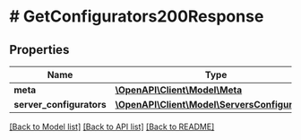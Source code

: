 # # GetConfigurators200Response

## Properties

Name | Type | Description | Notes
------------ | ------------- | ------------- | -------------
**meta** | [**\OpenAPI\Client\Model\Meta**](Meta.md) |  |
**server_configurators** | [**\OpenAPI\Client\Model\ServersConfigurator[]**](ServersConfigurator.md) |  |

[[Back to Model list]](../../README.md#models) [[Back to API list]](../../README.md#endpoints) [[Back to README]](../../README.md)
